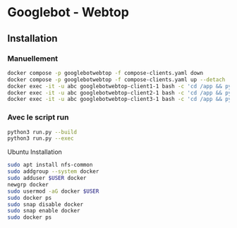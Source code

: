 # Googlebot - Webtop

## Installation

### Manuellement

```sh
docker compose -p googlebotwebtop -f compose-clients.yaml down
docker compose -p googlebotwebtop -f compose-clients.yaml up --detach
docker exec -it -u abc googlebotwebtop-client1-1 bash -c 'cd /app && python3 run.py'
docker exec -it -u abc googlebotwebtop-client2-1 bash -c 'cd /app && python3 run.py'
docker exec -it -u abc googlebotwebtop-client3-1 bash -c 'cd /app && python3 run.py'
```

### Avec le script run

```sh
python3 run.py --build
python3 run.py --exec
```

Ubuntu Installation

```sh
sudo apt install nfs-common
sudo addgroup --system docker
sudo adduser $USER docker
newgrp docker
sudo usermod -aG docker $USER
sudo docker ps
sudo snap disable docker
sudo snap enable docker
sudo docker ps
```
